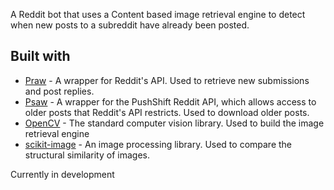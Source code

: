 A Reddit bot that uses a Content based image retrieval engine to detect when new posts to a subreddit have already been posted.

## Built with
* [Praw](https://praw.readthedocs.io/en/latest/) - A wrapper for Reddit's API. Used to retrieve new submissions and post replies.
* [Psaw](https://github.com/dmarx/psaw) - A wrapper for the PushShift Reddit API, which allows access to older posts that Reddit's API restricts. Used to download older posts. 
* [OpenCV](https://opencv.org/) - The standard computer vision library. Used to build the image retrieval engine
* [scikit-image](http://scikit-image.org/) - An image processing library. Used to compare the structural similarity of images.

Currently in development
